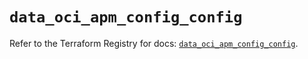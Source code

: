 # `data_oci_apm_config_config`

Refer to the Terraform Registry for docs: [`data_oci_apm_config_config`](https://registry.terraform.io/providers/hashicorp/oci/7.19.0/docs/data-sources/apm_config_config).
